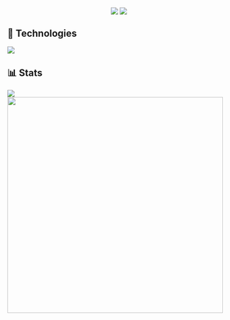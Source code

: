 <div align="center">
    <img align="center" src="https://komarev.com/ghpvc/?username=lareithen">
    <img align="center" src="https://wakatime.com/badge/user/040dd914-a033-4379-9c0d-746feae1c0c3.svg">
</div>

<h2>🚀 Technologies</h2>
<img src="https://skillicons.dev/icons?i=vscode,python,flask,fastapi,html,css,mongodb,bootstrap,tailwind,md,discord,github,linux">

<h2>📊 Stats</h2>
<img src="https://github-readme-stats.vercel.app/api?username=lareithen&theme=monokai&hide_border=true&include_all_commits=true&count_private=false">
<img src="https://github-readme-stats.vercel.app/api/top-langs/?username=lareithen&theme=monokai&hide_border=true&include_all_commits=true&count_private=false&layout=compact" width="487">

